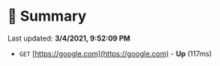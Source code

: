 # 📖 Summary
Last updated: **3/4/2021, 9:52:09 PM**

- `GET` [https://google.com](https://google.com) - **Up** (117ms)
